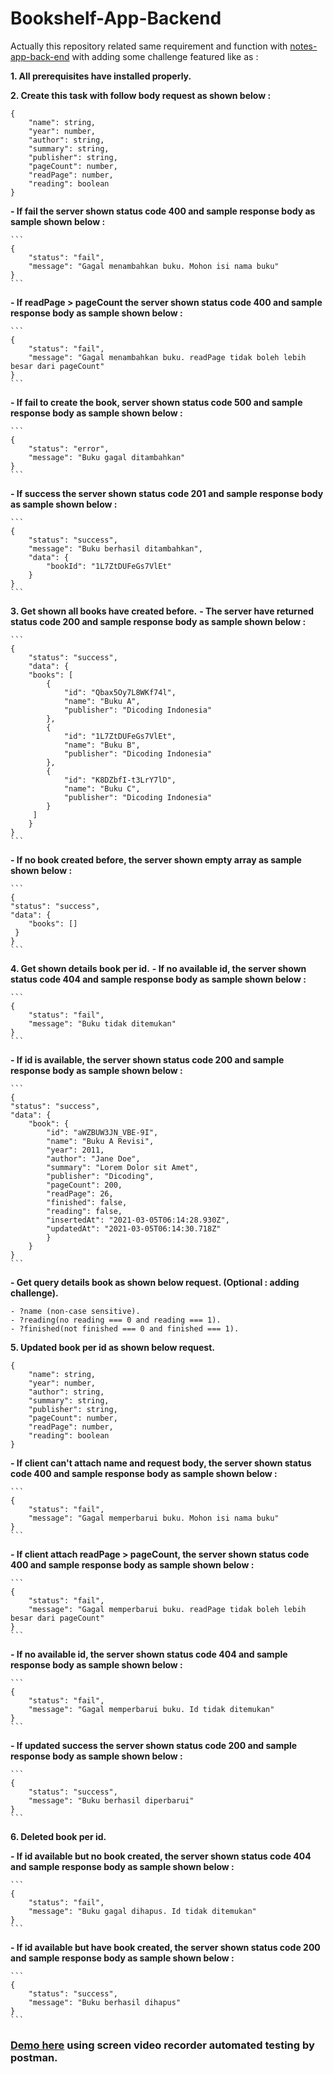 # Bookshelf-App-Backend

Actually this repository related same requirement and function with [notes-app-back-end](https://github.com/ImYusup/notes-app-back-end) with adding some challenge featured like as :

**1. All prerequisites have installed properly.**

**2. Create this task with follow body request as shown below :**
```
{
    "name": string,
    "year": number,
    "author": string,
    "summary": string,
    "publisher": string,
    "pageCount": number,
    "readPage": number,
    "reading": boolean
}
```
**- If fail the server shown status code 400 and sample response body as sample shown below :**
    
    ```
    {
        "status": "fail",
        "message": "Gagal menambahkan buku. Mohon isi nama buku"
    }   
    ```

**- If readPage > pageCount the server shown status code 400 and sample response body as sample shown below :**
    
    ```
    {
        "status": "fail",
        "message": "Gagal menambahkan buku. readPage tidak boleh lebih besar dari pageCount"
    }
    ```

**- If fail to create the book, server shown status code 500 and sample response body as sample shown below :**
    
    ```
    {
        "status": "error",
        "message": "Buku gagal ditambahkan"
    }
    ```

**- If success the server shown status code 201 and sample response body as sample shown below :**
    
    ```
    {
        "status": "success",
        "message": "Buku berhasil ditambahkan",
        "data": {
            "bookId": "1L7ZtDUFeGs7VlEt"
        }
    }
    ```

**3. Get shown all books have created before.**
**- The server have returned status code 200 and sample response body as sample shown below :**
    
    ```
    {
        "status": "success",
        "data": {
        "books": [
            {
                "id": "Qbax5Oy7L8WKf74l",
                "name": "Buku A",
                "publisher": "Dicoding Indonesia"
            },
            {
                "id": "1L7ZtDUFeGs7VlEt",
                "name": "Buku B",
                "publisher": "Dicoding Indonesia"
            },
            {
                "id": "K8DZbfI-t3LrY7lD",
                "name": "Buku C",
                "publisher": "Dicoding Indonesia"
            }
         ]
        }
    }
    ```

**- If no book created before, the server shown empty array as sample shown below :**
    
    ```
    {
    "status": "success",
    "data": {
        "books": []
     }
    }
    ```

**4. Get shown details book per id.**
**- If no available id, the server shown status code 404 and sample response body as sample shown below :**
    
    ```
    {
        "status": "fail",
        "message": "Buku tidak ditemukan"
    }
    ```

**- If id is available, the server shown status code 200 and sample response body as sample shown below :**
    
    ```
    {
    "status": "success",
    "data": {
        "book": {
            "id": "aWZBUW3JN_VBE-9I",
            "name": "Buku A Revisi",
            "year": 2011,
            "author": "Jane Doe",
            "summary": "Lorem Dolor sit Amet",
            "publisher": "Dicoding",
            "pageCount": 200,
            "readPage": 26,
            "finished": false,
            "reading": false,
            "insertedAt": "2021-03-05T06:14:28.930Z",
            "updatedAt": "2021-03-05T06:14:30.718Z"
            }
        }   
    }
    ```

**- Get query details book as shown below request. (Optional : adding challenge).**
    
    - ?name (non-case sensitive).
    - ?reading(no reading === 0 and reading === 1).
    - ?finished(not finished === 0 and finished === 1). 

**5. Updated book per id as shown below request.**
```
{
    "name": string,
    "year": number,
    "author": string,
    "summary": string,
    "publisher": string,
    "pageCount": number,
    "readPage": number,
    "reading": boolean
}
```

**- If client can't attach name and request body, the server shown status code 400 and sample response body as sample shown below :**
    
    ```
    {
        "status": "fail",
        "message": "Gagal memperbarui buku. Mohon isi nama buku"
    }
    ```

**- If client attach readPage > pageCount, the server shown status code 400 and sample response body as sample shown below :**
    
    ```
    {
        "status": "fail",
        "message": "Gagal memperbarui buku. readPage tidak boleh lebih besar dari pageCount"
    }
    ```

**- If no available id, the server shown status code 404 and sample response body as sample shown below :**
    
    ```
    {   
        "status": "fail",
        "message": "Gagal memperbarui buku. Id tidak ditemukan"
    }
    ```

**- If updated success the server shown status code 200 and sample response body as sample shown below :**
    
    ```
    {
        "status": "success",
        "message": "Buku berhasil diperbarui"
    }
    ```

**6. Deleted book per id.**

**- If id available but no book created, the server shown status code 404 and sample response body as sample shown below :**
    
    ```
    {
        "status": "fail",
        "message": "Buku gagal dihapus. Id tidak ditemukan"
    }
    ```

**- If id available but have book created, the server shown status code 200 and sample response body as sample shown below :**
    
    ```
    {
        "status": "success",
        "message": "Buku berhasil dihapus"
    }
    ```


### **[Demo here](https://drive.google.com/file/d/1LyYTlZmgi_J94ymjUS-4_msz3GcR4bs8/view?usp=sharing) using screen video recorder automated testing by postman.**